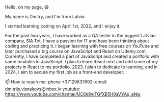 Hello, on my page, 😄

My name is Dmitry, and I'm from Latvia. 

I started learning coding on April 1st, 2022, and I enjoy it. 

For the past two years, I have worked as a QA tester in the biggest Latvian company, SIA Tet. 
I have a passion for IT and have been thinking about coding and practicing it. 
I began learning with free courses on YouTube and later purchased a big course on JavaScript and React on Udemy.com. 
Currently, I have completed a part of JavaScript and created a portfolio with some modules in JavaScript. 
I plan to learn React next and add some of my projects in React to my portfolio.
2023, I plan to dedicate to learning, and in 2024, I aim to secure my first job as a front-end developer.

📫 How to reach me: 
phone +37129837692;
email: dmitrijs.visnakovs@inbox.lv
youtube: https://www.youtube.com/channel/UC6k9viTGfXB5H0aVYAq_eNw

